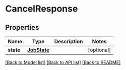 # CancelResponse

## Properties
Name | Type | Description | Notes
------------ | ------------- | ------------- | -------------
**state** | [**JobState**](JobState.md) |  | [optional]

[[Back to Model list]](../README.md#documentation-for-models) [[Back to API list]](../README.md#documentation-for-api-endpoints) [[Back to README]](../README.md)
